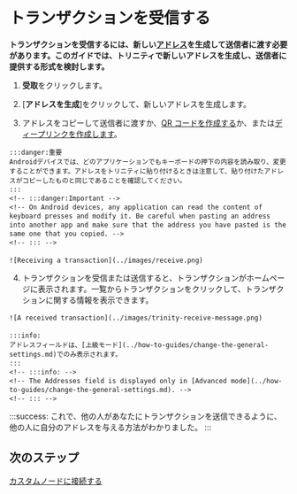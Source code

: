 # トランザクションを受信する
<!-- # Receive a transaction -->

**トランザクションを受信するには、新しい[アドレス](root://getting-started/0.1/clients/addresses.md)を生成して送信者に渡す必要があります。このガイドでは、トリニティで新しいアドレスを生成し、送信者に提供する形式を検討します。**
<!-- **To receive a transaction, you need to generate a new [address](root://getting-started/0.1/clients/addresses.md) and give it to the sender. In this guide, you generate a new address in Trinity and consider in which format to give it to the sender.** -->

1. **受取**をクリックします。
<!-- 1. Click **Receive** -->

2. [**アドレスを生成**]をクリックして、新しいアドレスを生成します。
<!-- 2. Click **Generate address** to generate a new address -->

3. アドレスをコピーして送信者に渡すか、[QR コードを作成する](../how-to-guides/create-a-qr-code.md)か、または[ディープリンクを作成します](../how-to-guides/create-deep-link.md)。
  <!-- 3. Either copy the address and give it to the sender, [create a QR code](../how-to-guides/create-a-qr-code.md), or [create a deep link](../how-to-guides/create-deep-link.md). -->

    :::danger:重要
    Androidデバイスでは、どのアプリケーションでもキーボードの押下の内容を読み取り、変更することができます。アドレスをトリニティに貼り付けるときは注意して、貼り付けたアドレスがコピーしたものと同じであることを確認してください。
    :::
    <!-- :::danger:Important -->
    <!-- On Android devices, any application can read the content of keyboard presses and modify it. Be careful when pasting an address into another app and make sure that the address you have pasted is the same one that you copied. -->
    <!-- ::: -->

    ![Receiving a transaction](../images/receive.png)

4. トランザクションを受信または送信すると、トランザクションがホームページに表示されます。一覧からトランザクションをクリックして、トランザクションに関する情報を表示できます。
  <!-- 4. When you either receive or send a transaction, it appears on the home page. Click a transaction from the list to view information about it. -->

    ![A received transaction](../images/trinity-receive-message.png)

    :::info:
    アドレスフィールドは、[上級モード](../how-to-guides/change-the-general-settings.md)でのみ表示されます。
    :::
    <!-- :::info: -->
    <!-- The Addresses field is displayed only in [Advanced mode](../how-to-guides/change-the-general-settings.md). -->
    <!-- ::: -->

:::success:
これで、他の人があなたにトランザクションを送信できるように、他の人に自分のアドレスを与える方法がわかりました。
:::
<!-- :::success: -->
<!-- Now you know how to give others your addresses so they can send you transactions. -->
<!-- ::: -->

## 次のステップ
<!-- ## Next steps -->

[カスタムノードに接続する](../how-to-guides/connect-to-a-custom-node.md)
<!-- [Connect to a custom node](../how-to-guides/connect-to-a-custom-node.md). -->
